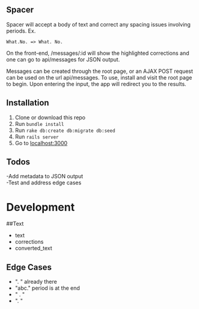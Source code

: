 ## Spacer

Spacer will accept a body of text and correct any spacing issues involving periods. Ex. 

```
What.No. => What. No.
```

On the front-end, /messages/:id will show the highlighted corrections and one can go to api/messages for JSON output.

Messages can be created through the root page, or an AJAX POST request can be used on the url api/messages. To use, install and visit the root page to begin. Upon entering the input, the app will redirect you to the results. 

## Installation

1. Clone or download this repo
2. Run `bundle install`
3. Run `rake db:create db:migrate db:seed`
4. Run `rails server`
5. Go to [localhost:3000](localhost:3000)


## Todos

-Add metadata to JSON output  
-Test and address edge cases  

# Development

##Text
- text  
- corrections  
- converted_text  

## Edge Cases
- ". " already there  
- "abc." period is at the end  
- " . "  
- ".  "  